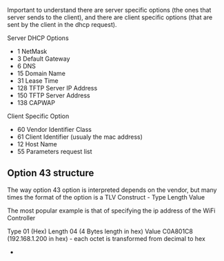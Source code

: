
Important to understand there are server specific options (the ones that server sends to the client), 
and there are client specific options (that are sent by the client in the dhcp request).


Server DHCP Options

- 1 NetMask
- 3 Default Gateway
- 6 DNS
- 15 Domain Name
- 31 Lease Time
- 128 TFTP Server IP Address
- 150 TFTP Server Address
- 138 CAPWAP

Client Specific Option

- 60 Vendor Identifier Class
- 61 Client Identifier (usualy the mac address)
- 12 Host Name
- 55 Parameters request list



## Option 43 structure


The way option 43 option is interpreted depends on the vendor, but many times the format of the option is
a TLV Construct - Type Length Value

The most popular example is that of specifying the ip address of the WiFi Controller

Type 01 (Hex)
Length 04 (4 Bytes length in hex)
Value C0A801C8 (192.168.1.200 in hex) - each octet is transformed from decimal to hex

- 
